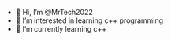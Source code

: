- 👋 Hi, I’m @MrTech2022
- 👀 I’m interested in learning c++ programming
- 🌱 I’m currently learning c++


<!---
MrTech2022/MrTech2022 is a ✨ special ✨ repository because its `README.md` (this file) appears on your GitHub profile.
You can click the Preview link to take a look at your changes.
--->
